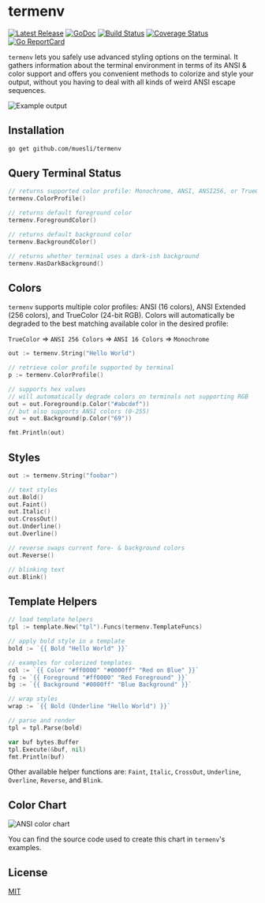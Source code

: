 # termenv

[![Latest Release](https://img.shields.io/github/release/muesli/termenv.svg)](https://github.com/muesli/termenv/releases) [![GoDoc](https://godoc.org/github.com/golang/gddo?status.svg)](https://godoc.org/github.com/muesli/termenv) [![Build Status](https://github.com/muesli/termenv/workflows/build/badge.svg)](https://github.com/muesli/termenv/actions) [![Coverage Status](https://coveralls.io/repos/github/muesli/termenv/badge.svg?branch=master)](https://coveralls.io/github/muesli/termenv?branch=master) [![Go ReportCard](http://goreportcard.com/badge/muesli/termenv)](http://goreportcard.com/report/muesli/termenv)

`termenv` lets you safely use advanced styling options on the terminal. It
gathers information about the terminal environment in terms of its ANSI & color
support and offers you convenient methods to colorize and style your output,
without you having to deal with all kinds of weird ANSI escape sequences.

![Example output](https://github.com/muesli/termenv/raw/master/examples/hello-world/hello-world.png)

## Installation

```bash
go get github.com/muesli/termenv
```

## Query Terminal Status

```go
// returns supported color profile: Monochrome, ANSI, ANSI256, or TrueColor
termenv.ColorProfile()

// returns default foreground color
termenv.ForegroundColor()

// returns default background color
termenv.BackgroundColor()

// returns whether terminal uses a dark-ish background
termenv.HasDarkBackground()
```

## Colors

`termenv` supports multiple color profiles: ANSI (16 colors), ANSI Extended
(256 colors), and TrueColor (24-bit RGB). Colors will automatically be degraded
to the best matching available color in the desired profile:

`TrueColor` => `ANSI 256 Colors` => `ANSI 16 Colors` => `Monochrome`

```go
out := termenv.String("Hello World")

// retrieve color profile supported by terminal
p := termenv.ColorProfile()

// supports hex values
// will automatically degrade colors on terminals not supporting RGB
out = out.Foreground(p.Color("#abcdef"))
// but also supports ANSI colors (0-255)
out = out.Background(p.Color("69"))

fmt.Println(out)
```

## Styles

```go
out := termenv.String("foobar")

// text styles
out.Bold()
out.Faint()
out.Italic()
out.CrossOut()
out.Underline()
out.Overline()

// reverse swaps current fore- & background colors
out.Reverse()

// blinking text
out.Blink()
```

## Template Helpers

```go
// load template helpers
tpl := template.New("tpl").Funcs(termenv.TemplateFuncs)

// apply bold style in a template
bold := `{{ Bold "Hello World" }}`

// examples for colorized templates
col := `{{ Color "#ff0000" "#0000ff" "Red on Blue" }}`
fg := `{{ Foreground "#ff0000" "Red Foreground" }}`
bg := `{{ Background "#0000ff" "Blue Background" }}`

// wrap styles
wrap := `{{ Bold (Underline "Hello World") }}`

// parse and render
tpl = tpl.Parse(bold)

var buf bytes.Buffer
tpl.Execute(&buf, nil)
fmt.Println(buf)
```

Other available helper functions are: `Faint`, `Italic`, `CrossOut`,
`Underline`, `Overline`, `Reverse`, and `Blink`.

## Color Chart

![ANSI color chart](https://github.com/muesli/termenv/raw/master/examples/color-chart/color-chart.png)

You can find the source code used to create this chart in `termenv`'s examples.

## License

[MIT](https://github.com/muesli/termenv/raw/master/LICENSE)
